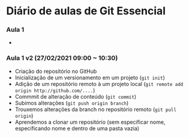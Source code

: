 # Diário de aulas de Git Essencial

### Aula 1 
- 

### Aula 1 v2 (27/02/2021 09:00 ~ 10:30)

- Criação do repositório no GitHub
- Inicialização de um versionamento em um projeto (`git init`)
- Adição de um repositório remoto à um projeto local (`git remote add origin http://github.com/....`)
- Commmit de alteração de conteúdo (`git commit`)
- Subimos alterações (`git push origin branch`)
- Trouxemos alterações da branch no repositório remoto (`git pull origin`)
- Aprendemos a clonar um repositório (sem especificar nome, especificando nome e dentro de uma pasta vazia)

